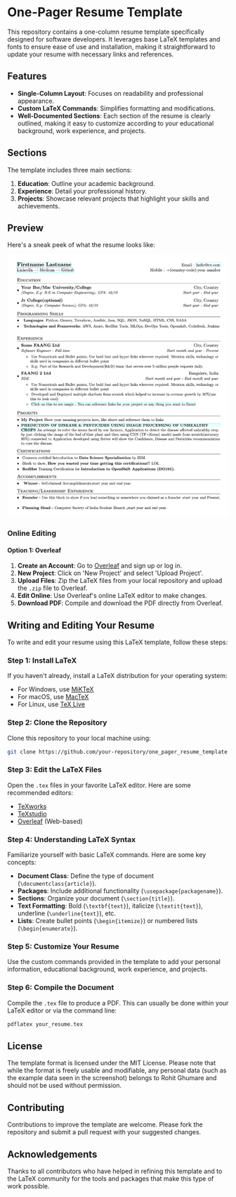 # One-Pager Resume Template

This repository contains a one-column resume template specifically designed for software developers. It leverages base LaTeX templates and fonts to ensure ease of use and installation, making it straightforward to update your resume with necessary links and references.

## Features

- **Single-Column Layout**: Focuses on readability and professional appearance.
- **Custom LaTeX Commands**: Simplifies formatting and modifications.
- **Well-Documented Sections**: Each section of the resume is clearly outlined, making it easy to customize according to your educational background, work experience, and projects.

## Sections

The template includes three main sections:
1. **Education**: Outline your academic background.
2. **Experience**: Detail your professional history.
3. **Projects**: Showcase relevant projects that highlight your skills and achievements.

## Preview

Here's a sneak peek of what the resume looks like:

![Resume Screenshot](./rohit_resume_screenshot.png)

### Online Editing

#### Option 1: Overleaf
1. **Create an Account**: Go to [Overleaf](https://www.overleaf.com) and sign up or log in.
2. **New Project**: Click on 'New Project' and select 'Upload Project'.
3. **Upload Files**: Zip the LaTeX files from your local repository and upload the `.zip` file to Overleaf.
4. **Edit Online**: Use Overleaf's online LaTeX editor to make changes.
5. **Download PDF**: Compile and download the PDF directly from Overleaf.

## Writing and Editing Your Resume

To write and edit your resume using this LaTeX template, follow these steps:

### Step 1: Install LaTeX
If you haven't already, install a LaTeX distribution for your operating system:
- For Windows, use [MiKTeX](https://miktex.org/)
- For macOS, use [MacTeX](http://www.tug.org/mactex/)
- For Linux, use [TeX Live](https://tug.org/texlive/)

### Step 2: Clone the Repository
Clone this repository to your local machine using:
```bash
git clone https://github.com/your-repository/one_pager_resume_template.git
```

### Step 3: Edit the LaTeX Files
Open the `.tex` files in your favorite LaTeX editor. Here are some recommended editors:
- [TeXworks](http://www.tug.org/texworks/)
- [TeXstudio](https://www.texstudio.org/)
- [Overleaf](https://www.overleaf.com) (Web-based)

### Step 4: Understanding LaTeX Syntax
Familiarize yourself with basic LaTeX commands. Here are some key concepts:
- **Document Class**: Define the type of document (`\documentclass{article}`).
- **Packages**: Include additional functionality (`\usepackage{packagename}`).
- **Sections**: Organize your document (`\section{title}`).
- **Text Formatting**: Bold (`\textbf{text}`), italicize (`\textit{text}`), underline (`\underline{text}`), etc.
- **Lists**: Create bullet points (`\begin{itemize}`) or numbered lists (`\begin{enumerate}`).

### Step 5: Customize Your Resume
Use the custom commands provided in the template to add your personal information, educational background, work experience, and projects.

### Step 6: Compile the Document
Compile the `.tex` file to produce a PDF. This can usually be done within your LaTeX editor or via the command line:
```bash
pdflatex your_resume.tex
```

## License

The template format is licensed under the MIT License. Please note that while the format is freely usable and modifiable, any personal data (such as the example data seen in the screenshot) belongs to Rohit Ghumare and should not be used without permission.

## Contributing

Contributions to improve the template are welcome. Please fork the repository and submit a pull request with your suggested changes.

## Acknowledgements

Thanks to all contributors who have helped in refining this template and to the LaTeX community for the tools and packages that make this type of work possible.
